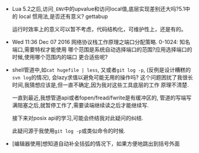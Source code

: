 

* Lua 5.2之后,访问`_ENV`中的upvalue和访问local值,底层实现差别还大吗?5.1中的
  local 惯用法,是否还有意义? gettabup

  运行时效率上的意义可以暂不考虑，代码结构化，可维护性上，还是有的。


* Wed 11:36 Dec 07 2016
  网络协议栈工作原理之端口分配策略.
  0-1024: 知名端口,需要特权才能使用
  哪个范围是系统自动选择端口的范围?应用选择端口的时候,使用哪个范围内的端口
  更合适些呢?

* shell管道中,如`cat hugefile | less`, 又或者`git log -p`,
  (反例是设计糟糕的`svn log`的情况), 会lazy求值以避免可能无用的操作吗?
  这个问题困扰了我很长时间,我猜想应该是,但一直不确定,因为我对这些工具底层的工作
  原理不清楚.

  一直到最近,我想管道api或者fopen/fread/fwrite是有缓冲区的,
  管道的写端写满阻塞之后,就暂停工作了,需要读端继续读之后才能继续写.
  
  接下来对posix api的学习,可能会终结我对此疑问的纠结.

  此疑问源于我使用`git log -p`或类似命令的时候.


* [编辑器使用]想知道自动补全括弧的情况下，如果方便地跳出到括号外面

